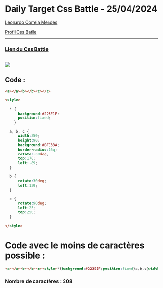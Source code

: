# Daily Target Css Battle - 25/04/2024

[Leonardo Correia Mendes](https://github.com/leonardo-correiamendes)

[Profil Css Batlle](https://cssbattle.dev/player/PxahljaEJJesW2q41DyRFOpJIt73)

<hr>

### [Lien du Css Battle](https://cssbattle.dev/play/0h82AUyvZ4pkLXUbgtoK)
<br>

<img src="https://firebasestorage.googleapis.com/v0/b/cssbattleapp.appspot.com/o/user%2Fummd3POvEDfFyeFvVdOMG3OOrwE2%2Ftargets%2Ftarget_SgHpJ9b.png?alt=media">

<br>

## Code : 
```html
<a></a><b></b><c></c>

<style>
  
  * {
      background:#223E1F;
      position:fixed;
    }

  a, b, c {
      width:350;
      height:90;
      background:#BFE33A;
      border-radius:46q;
      rotate:-30deg;
      top:170;
      left:-89;
  }

  b {
      rotate:30deg;
      left:139;
  }

  c {
      rotate:90deg;
      left:25;
      top:250;
  }

</style>
```

# Code avec le moins de caractères possible : 

```html
<a></a><b></b><c><style>*{background:#223E1F;position:fixed}a,b,c{width:350;height:90;background:#BFE33A;border-radius:46q;rotate:-30deg;top:170;left:-89}b{rotate:30deg;left:139}c{rotate:90deg;left:25;top:250
```

### Nombre de caractères : 208